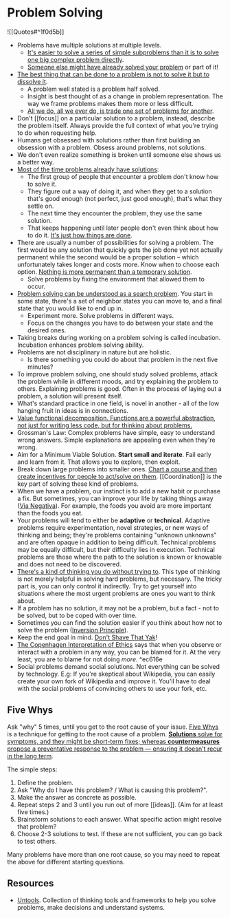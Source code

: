 # Problem Solving

![[Quotes#^1f0d5b]]

- Problems have multiple solutions at multiple levels.
  - [It's easier to solve a series of simple subproblems than it is to solve one big complex problem directly](https://www.erichgrunewald.com/posts/decomposition-and-problem-solving/).
  - [Someone else might have already solved your problem](https://brain.drmario.tech/pages/%E2%9C%8D%EF%B8%8F+Refusing+to+stand+on+the+shoulders+of+giants) or part of it!
- [The best thing that can be done to a problem is not to solve it but to dissolve it](https://thesystemsthinker.com/a-lifetime-of-systems-thinking/).
  - A problem well stated is a problem half solved.
  - Insight is best thought of as a change in problem representation. The way we frame problems makes them more or less difficult.
  - [All we do, all we ever do, is trade one set of problems for another](https://seths.blog/2021/07/progress-is-a-trade/).
- Don't [[focus]] on a particular solution to a problem, instead, describe the problem itself. Always provide the full context of what you're trying to do when requesting help.
- Humans get obsessed with solutions rather than first building an obsession with a problem. Obsess around problems, not solutions.
- We don't even realize something is broken until someone else shows us a better way.
- [Most of the time problems already have solutions](http://gordonbrander.com/pattern/culture-is-a-shared-mechanism-for-problem-solving/):
  - The first group of people that encounter a problem don't know how to solve it.
  - They figure out a way of doing it, and when they get to a solution that's good enough (not perfect, just good enough), that's what they settle on.
  - The next time they encounter the problem, they use the same solution.
  - That keeps happening until later people don't even think about how to do it. [It's just how things are done](https://en.wikipedia.org/wiki/Einstellung_effect).
- There are usually a number of possibilities for solving a problem. The first would be any solution that quickly gets the job done yet not actually permanent while the second would be a proper solution – which unfortunately takes longer and costs more. Know when to choose each option. [Nothing is more permanent than a temporary solution](https://thelightersideofwork.com/2021/04/nothing-is-more-permanent-than-a-temporary-solution/).
  - Solve problems by fixing the environment that allowed them to occur.
- [Problem solving can be understood as a search problem](https://rs.io/the-science-of-problem-solving/). You start in some state, there's a set of neighbor states you can move to, and a final state that you would like to end up in.
  - Experiment more. Solve problems in different ways.
  - Focus on the changes you have to do between your state and the desired ones.
- Taking breaks during working on a problem solving is called incubation. Incubation enhances problem solving ability.
- Problems are not disciplinary in nature but are holistic.
  - Is there something you could do about that problem in the next five minutes?
- To improve problem solving, one should study solved problems, attack the problem while in different moods, and try explaining the problem to others. Explaining problems is good. Often in the process of laying out a problem, a solution will present itself.
- What's standard practice in one field, is novel in another - all of the low hanging fruit in ideas is in connections.
- [Value functional decomposition. Functions are a powerful abstraction, not just for writing less code, but for thinking about problems.](https://praeclarum.org/2022/02/19/hard-problems.html)
- Grossman's Law: Complex problems have simple, easy to understand wrong answers. Simple explanations are appealing even when they're wrong.
- Aim for a Minimum Viable Solution. **Start small and iterate**. Fail early and learn from it. That allows you to explore, then exploit.
- Break down large problems into smaller ones. [Chart a course and then create incentives for people to act/solve on them](https://youtu.be/B-dd2ZRlymo). [[Coordination]] is the key part of solving these kind of problems.
- When we have a problem, our instinct is to add a new habit or purchase a fix. But sometimes, you can improve your life by taking things away ([Via Negativa](https://www.artofmanliness.com/articles/via-negativa-adding-to-your-life-by-subtracting/)). For example, the foods you avoid are more important than the foods you eat.
- Your problems will tend to either be **adaptive** or **technical**. Adaptive problems require experimentation, novel strategies, or new ways of thinking and being; they're problems containing "unknown unknowns" and are often opaque in addition to being difficult. Technical problems may be equally difficult, but their difficulty lies in execution. Technical problems are those where the path to the solution is known or knowable and does not need to be discovered.
- [There's a kind of thinking you do without trying to](http://www.paulgraham.com/top.html). This type of thinking is not merely helpful in solving hard problems, but necessary. The tricky part is, you can only control it indirectly. Try to get yourself into situations where the most urgent problems are ones you want to think about.
- If a problem has no solution, it may not be a problem, but a fact - not to be solved, but to be coped with over time.
- Sometimes you can find the solution easier if you think about how not to solve the problem ([Inversion Principle](https://www.mymentalmodels.info/mms-inversion/)).
- Keep the end goal in mind. [Don't Shave That Yak](https://seths.blog/2005/03/dont_shave_that/)!
- [The Copenhagen Interpretation of Ethics](https://laneless.substack.com/p/the-copenhagen-interpretation-of-ethics) says that when you observe or interact with a problem in any way, you can be blamed for it. At the very least, you are to blame for not doing _more_. ^ec616e
- Social problems demand social solutions. Not everything can be solved by technology. E.g: If you're skeptical about Wikipedia, you can easily create your own fork of Wikipedia and improve it. You'll have to deal with the social problems of convincing others to use your fork, etc.

## Five Whys

Ask "why" 5 times, until you get to the root cause of your issue. [Five Whys](https://www.lesswrong.com/posts/jqfANkNduyEQC9hvr/five-whys) is a technique for getting to the root cause of a problem. [**Solutions** solve for symptoms, and they might be short-term fixes; whereas **countermeasures** propose a preventative response to the problem — ensuring it doesn't recur in the long term](https://blog.superhuman.com/five-whys-method/).

The simple steps:

1. Define the problem.
2. Ask "Why do I have this problem? / What is causing this problem?".
3. Make the answer as concrete as possible.
4. Repeat steps 2 and 3 until you run out of more [[ideas]]. (Aim for at least five times.)
5. Brainstorm solutions to each answer. What specific action might resolve that problem?
6. Choose 2-3 solutions to test. If these are not sufficient, you can go back to test others.

Many problems have more than one root cause, so you may need to repeat the above for different starting questions.

## Resources

- [Untools](https://untools.co). Collection of thinking tools and frameworks to help you solve problems, make decisions and understand systems.
